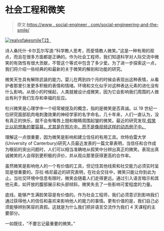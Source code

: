 # 社会工程和微笑

> 原文:[https://www . social-engineer . com/social-engineering-and-the-smile/](https://www.social-engineer.com/social-engineering-and-the-smile/)

[![realvsfakesmile](../Images/6f9bb70dd936a03e0b5343873ad6b970.png)T2】](https://www.social-engineer.com/wp-content/uploads/2013/07/realvsfakesmile.jpeg)

诗人桑托什·卡尔瓦尔写道:“科学教人思考，而爱情教人微笑。”这是一种有用的观点，而且在很多方面都是正确的。作为社会工程师，我们知道科学对人际交流中微笑的有效性有很大贡献，不管这个等式中包含了多少爱。为了进一步探索这一点，我们将介绍一些经典的和最新的关于微笑的解剖和功能的研究。

微笑天生具有解除武装的能力。婴儿在两到四个月的时候会表现出这种表情，从看护者那里引发更多积极的表情和情绪。环境和文化似乎对这种表达元素的进化没有什么影响。从很小的时候起，人类就被设计成微笑，因为它会影响我们周围的人做出有利于我们生存和幸福的反应。

杜兴微笑是心理学中一个经常被提及的概念，指的是微笑是否真诚。以 19 世纪一位研究面部肌肉电刺激效果的神经学家的名字命名，几十年来，人们一直认为，没有真正的快乐，就不会有嘴唇上翘和眼睛周围起皱的微笑。最近的研究发现,[假笑比以前想象的要容易，尤其是在照片中，而不是像视频这样的动态例子中。](https://www.spring.org.uk/2010/06/duchenne-key-to-a-genuine-smile.php "Fake Smile")

理解这一点很重要，因为微笑是影响和建立信任的有用工具。坎特伯雷大学(University of Canterbury)研究人员最近发表的一篇文章表明，当信任和合作成为眼前的突出问题时，人们可以相当准确地从假笑中分辨出真正的微笑。表现出真诚微笑的人会得到更积极的评价，并从观众那里获得更高的合作率。

虽然微笑是影响他人的一个有价值的工具，但记住其他线索和社交能力必须实时呈现是很重要的。莎拉·格尼最近的研究表明，在社会交往中，微笑只能让你到此为止。当社交环境中信息有限时，微笑会随着人们走得更远。通过引入语言暗示和其他元素，如开放的腹部展示和头部倾斜，微笑失去了一些影响可爱程度的力量。

底线，能够产生满脸笑容是有价值的。作为社会工程师，我们必须意识到影响我们通过获得他人的信任和喜欢来影响他人的能力的事情。更有价值的是，我们自己必须能够辨别笑容的真假。这就是为什么我们把非语言交流作为我们 4 天课程的主要部分。

一如既往，“不要忘记最重要的微笑。”